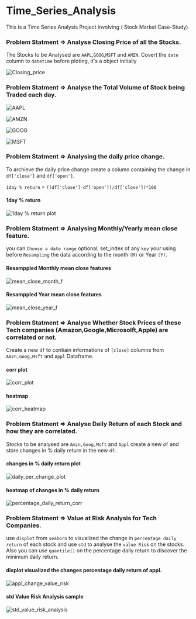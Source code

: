 # Time_Series_Analysis
This is a Time Series Analysis Project involving ( Stock Market Case-Study)

###  Problem Statment => Analyse Closing Price of all the Stocks.

The Stocks to be Analysed are `AAPL`,`GOOG`,`MSFT` and `AMZN`. 
Covert the `date` column to `datetime` before ploting, it's a object initially

![Closing_price](https://user-images.githubusercontent.com/42388234/158672516-99f52c26-65bd-4dca-872b-d85580deb0b5.png)


###  Problem Statment => Analyse the Total Volume of Stock being Traded each day.

![AAPL](https://user-images.githubusercontent.com/42388234/158672799-bf4caea6-1799-4dec-a172-a70d52dca461.png)

![AMZN](https://user-images.githubusercontent.com/42388234/158672819-05d79f44-abe9-414f-8e3d-0bdf0dc762b8.png)

![GOOG](https://user-images.githubusercontent.com/42388234/158672825-0b7b2764-9508-49fb-93d9-5706b99e51f2.png)

![MSFT](https://user-images.githubusercontent.com/42388234/158672837-f08d401a-1743-4fa8-a64f-7b170aebaf70.png)


###  Problem Statment => Analysing  the daily price change.

 To archieve the daily price change create a column containing the change in  `df['close']` and `df['open']`. 
 
 `1day % return`  = `((df['close']-df['open'])/df['close'])*100` 
 
 #### 1day % return
 ![1day % return plot](https://user-images.githubusercontent.com/42388234/159098458-17e0ade2-7b25-460b-b5ac-1f770f8430f0.png)

 
###  Problem Statment => Analysing  Monthly/Yearly mean close feature.
 
you can `Choose a date range` optional, set_index of any `key` your using before `Resampling` the data according to the month `(M)` or Year `(Y)`.

#### Resamppled Monthly mean close features
![mean_close_month_f](https://user-images.githubusercontent.com/42388234/159098726-d5dc38e3-cfc1-44d2-9453-b486309173e3.png)


#### Resamppled Year mean close features
![mean_close_year_f](https://user-images.githubusercontent.com/42388234/159098549-2d069df2-9750-490e-b034-b2bb3777eb64.png)


###  Problem Statment => Analyse Whether Stock Prices of these Tech companies (Amazon,Google,Microsolft,Apple) are correlated or not.

Create a new `df` to contiain informations of `[close]` columns from `Amzn,Goog,Msft` and `Appl` Dataframe. 

#### corr plot
![corr_plot](https://user-images.githubusercontent.com/42388234/159132542-84bc1024-5547-4315-8d16-67b39b025330.png)

#### heatmap
![corr_heatmap](https://user-images.githubusercontent.com/42388234/159132609-dc1a35b7-0660-4885-ba66-bcfef1e7610d.png)

###  Problem Statment => Analyse Daily Return of each Stock and how they are correlated.

Stocks to be analysed are `Amzn,Goog,Msft` and `Appl` create a new `df` and store changes in % daily return in the new `df`.

#### changes in % daily return plot
![daily_per_change_plot](https://user-images.githubusercontent.com/42388234/159132644-fc6eb067-9e81-451d-8729-dd876416744a.png)

#### heatmap of changes in % daily return 
![percentage_daily_return_corr](https://user-images.githubusercontent.com/42388234/159132665-bd5079c6-c4a5-414d-873e-a7274a368af5.png)

### Problem Statment => Value at Risk Analysis for Tech Companies.

use `displot` from `seaborn` to visualized the change in `percentage daily return` of each stock and use `std` to analyse the `value Risk` on the stocks. Also you can use `quantile()` on the percentage daily return to discover the minimum daily return.

#### displot visualized the changes percentage daily return of appl.
![appl_change_value_risk](https://user-images.githubusercontent.com/42388234/159132679-8feea396-390e-4c2b-88ac-7a0ca15df5fd.png)

#### std Value Risk Analysis sample
![std_value_risk_analysis](https://user-images.githubusercontent.com/42388234/159132738-531d37e9-96b7-452d-93c6-3866ef312391.png)













